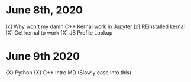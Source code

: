 # June 8th, 2020 
  [x] Why won't my damn C++ Kernal work in Jupyter
      [x] REinstalled kernal
         [X] Get kernal to work
   [X] JS Profile Lookup

# June 9th 2020
  {X} Python 
  {X} C++ Intro MD (Slowly ease into this)

